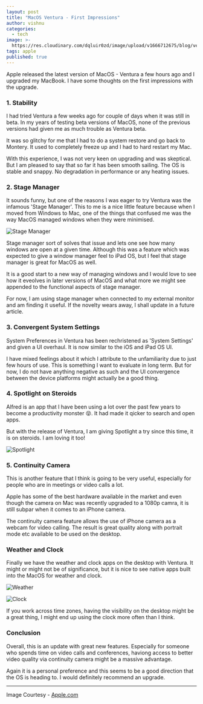 ```yaml
---
layout: post
title: "MacOS Ventura - First Impressions"
author: vishnu
categories:
  - tech
image: >-
  https://res.cloudinary.com/dqluir0zd/image/upload/v1666712675/blog/ventura-min_l3lwww.jpg
tags: apple
published: true
---
```

Apple released the latest version of MacOS - Ventura a few hours ago and I upgraded my MacBook. I have some thoughts on the first impressions with the upgrade.

### 1. Stability
I had tried Ventura a few weeks ago for couple of days when it was still in beta. In my years of testing beta versions of MacOS, none of the previous versions had given me as much trouble as Ventura beta.

It was so glitchy for me that I had to do a system restore and go back to Montery. It used to completely freeze up and I had to hard restart my Mac.

With this experience, I was not very keen on upgrading and was skeptical. But I am pleased to say that so far it has been smooth sailing. The OS is stable and snappy. No degradation in performance or any heating issues.

### 2. Stage Manager
It sounds funny, but one of the reasons I was eager to try Ventura was the infamous 'Stage Manager'. This to me is a nice little feature because when I moved from Windows to Mac, one of the things that confused me was the way MacOS managed windows when they were minimised.

![Stage Manager](https://res.cloudinary.com/dqluir0zd/image/upload/v1666713189/blog/stage_w4ppck.jpg)

Stage manager sort of solves that issue and lets one see how many windows are open at a given time. Although this was a feature which was expected to give a window manager feel to iPad OS, but I feel that stage manager is great for MacOS as well.

It is a good start to a new way of managing windows and I would love to see how it eveolves in later versions of MacOS and what more we might see appended to the functional aspects of stage manager.

For now, I am using stage manager when connected to my external monitor and am finding it useful. If the novelty wears away, I shall update in a future article.

### 3. Convergent System Settings
System Preferences in Ventura has been rechristened as 'System Settings' and given a UI overhaul. It is now similar to the iOS and iPad OS UI.

I have mixed feelings about it which I attribute to the unfamiliarity due to just few hours of use. This is something I want to evaluate in long term. But for now, I do not have anything negative as such and the UI convergence between the device platforms might actually be a good thing.

### 4. Spotlight on Steroids
Alfred is an app that I have been using a lot over the past few years to become a productivity monster 😝. It had made it qicker to search and open apps.

But with the release of Ventura, I am giving Spotlight a try since this time, it is on steroids. I am loving it too!

![Spotlight](https://res.cloudinary.com/dqluir0zd/image/upload/v1666716230/blog/spotlight_xhxcv0.jpg)

### 5. Continuity Camera
This is another feature that I think is going to be very useful, especially for people who are in meetings or video calls a lot. 

Apple has some of the best hardware available in the market and even though the camera on Mac was recently upgraded to a 1080p camra, it is still subpar when it comes to an iPhone camera.

The continuity camera feature allows  the use of iPhone camera as a webcam for video calling. The result is great quality along with portrait mode etc available to be used on the desktop.

### Weather and Clock
Finally we have the weather and clock apps on the desktop with Ventura. It might or might not be of significance, but it is nice to see native apps built into the MacOS for weather and clock.

![Weather](https://res.cloudinary.com/dqluir0zd/image/upload/v1666768584/blog/weather_vlr6si.jpg)

![Clock](https://res.cloudinary.com/dqluir0zd/image/upload/v1666768583/blog/clock_ovojso.jpg)

If you work across time zones, having the visibility on the desktop might be a great thing, I might end up using the clock more often than I think.

### Conclusion
Overall, this is an update with great new features. Especially for someone who spends time on video calls and conferences, haviong access to better video quality via continuity camera might be a massive advantage.

Again it is a personal preference and this seems to be a good direction that the OS is heading to. I would definitely recommend an upgrade. 

---

Image Courtesy - [Apple.com](https://apple.com)